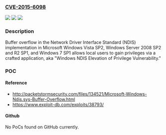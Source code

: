 ### [CVE-2015-6098](https://cve.mitre.org/cgi-bin/cvename.cgi?name=CVE-2015-6098)
![](https://img.shields.io/static/v1?label=Product&message=n%2Fa&color=blue)
![](https://img.shields.io/static/v1?label=Version&message=n%2Fa&color=blue)
![](https://img.shields.io/static/v1?label=Vulnerability&message=n%2Fa&color=brighgreen)

### Description

Buffer overflow in the Network Driver Interface Standard (NDIS) implementation in Microsoft Windows Vista SP2, Windows Server 2008 SP2 and R2 SP1, and Windows 7 SP1 allows local users to gain privileges via a crafted application, aka "Windows NDIS Elevation of Privilege Vulnerability."

### POC

#### Reference
- http://packetstormsecurity.com/files/134521/Microsoft-Windows-Ndis.sys-Buffer-Overflow.html
- https://www.exploit-db.com/exploits/38793/

#### Github
No PoCs found on GitHub currently.

